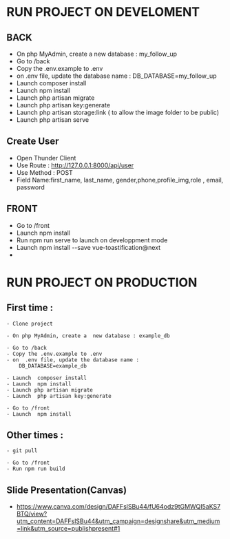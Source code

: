 # RUN PROJECT ON DEVELOMENT

## BACK

- On php MyAdmin, create a new database : my_follow_up
- Go to /back
- Copy the .env.example to .env
- on .env file, update the database name :
  DB_DATABASE=my_follow_up
- Launch composer install
- Launch npm install
- Launch php artisan migrate
- Launch php artisan key:generate
- Launch php artisan storage:link ( to allow the image folder to be public)
- Launch php artisan serve

## Create User
- Open Thunder Client 
- Use Route  :  http://127.0.0.1:8000/api/user 
- Use Method :  POST
- Field Name:first_name, last_name, gender,phone,profile_img,role , email, password

## FRONT
- Go to /front
- Launch npm install
- Run npm run serve to launch on developpment mode
- Launch npm install --save vue-toastification@next
- 
# RUN PROJECT ON PRODUCTION

## First time :

    - Clone project

    - On php MyAdmin, create a  new database : example_db

    - Go to /back
    - Copy the .env.example to .env
    - on  .env file, update the database name :
    	DB_DATABASE=example_db

    - Launch  composer install
    - Launch  npm install
    - Launch php artisan migrate
    - Launch  php artisan key:generate

    - Go to /front
    - Launch  npm install

## Other times :

    - git pull

    - Go to /front
    - Run npm run build
## Slide Presentation(Canvas)
  - https://www.canva.com/design/DAFFslSBu44/fU64odz9tGMWQI5aKS7BTQ/view?utm_content=DAFFslSBu44&utm_campaign=designshare&utm_medium=link&utm_source=publishpresent#1
